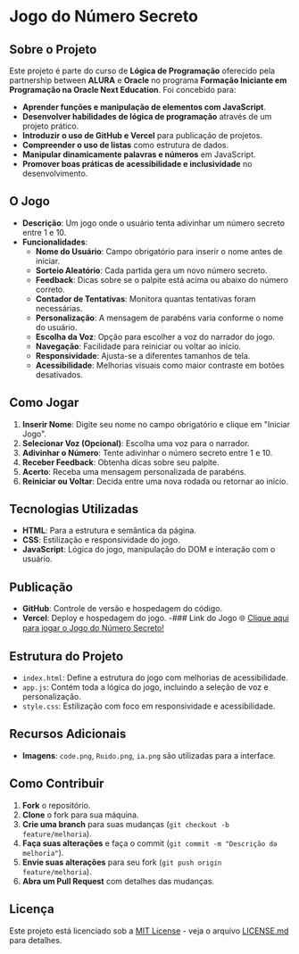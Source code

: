 # Jogo do Número Secreto

## Sobre o Projeto

Este projeto é parte do curso de **Lógica de Programação** oferecido pela partnership between **ALURA** e **Oracle** no programa **Formação Iniciante em Programação na Oracle Next Education**. Foi concebido para:

- **Aprender funções e manipulação de elementos com JavaScript**.
- **Desenvolver habilidades de lógica de programação** através de um projeto prático.
- **Introduzir o uso de GitHub e Vercel** para publicação de projetos.
- **Compreender o uso de listas** como estrutura de dados.
- **Manipular dinamicamente palavras e números** em JavaScript.
- **Promover boas práticas de acessibilidade e inclusividade** no desenvolvimento.

## O Jogo

- **Descrição**: Um jogo onde o usuário tenta adivinhar um número secreto entre 1 e 10.
- **Funcionalidades**:
  - **Nome do Usuário**: Campo obrigatório para inserir o nome antes de iniciar.
  - **Sorteio Aleatório**: Cada partida gera um novo número secreto.
  - **Feedback**: Dicas sobre se o palpite está acima ou abaixo do número correto.
  - **Contador de Tentativas**: Monitora quantas tentativas foram necessárias.
  - **Personalização**: A mensagem de parabéns varia conforme o nome do usuário.
  - **Escolha da Voz**: Opção para escolher a voz do narrador do jogo.
  - **Navegação**: Facilidade para reiniciar ou voltar ao início.
  - **Responsividade**: Ajusta-se a diferentes tamanhos de tela.
  - **Acessibilidade**: Melhorias visuais como maior contraste em botões desativados.

## Como Jogar

1. **Inserir Nome**: Digite seu nome no campo obrigatório e clique em "Iniciar Jogo".
2. **Selecionar Voz (Opcional)**: Escolha uma voz para o narrador.
3. **Adivinhar o Número**: Tente adivinhar o número secreto entre 1 e 10.
4. **Receber Feedback**: Obtenha dicas sobre seu palpite.
5. **Acerto**: Receba uma mensagem personalizada de parabéns.
6. **Reiniciar ou Voltar**: Decida entre uma nova rodada ou retornar ao início.

## Tecnologias Utilizadas

- **HTML**: Para a estrutura e semântica da página.
- **CSS**: Estilização e responsividade do jogo.
- **JavaScript**: Lógica do jogo, manipulação do DOM e interação com o usuário.

## Publicação

- **GitHub**: Controle de versão e hospedagem do código.
- **Vercel**: Deploy e hospedagem do jogo.
-### Link do Jogo
🌐 [Clique aqui para jogar o Jogo do Número Secreto!](https://jogo-do-numero-secreto-theta-coral-76.vercel.app/)


## Estrutura do Projeto

- `index.html`: Define a estrutura do jogo com melhorias de acessibilidade.
- `app.js`: Contém toda a lógica do jogo, incluindo a seleção de voz e personalização.
- `style.css`: Estilização com foco em responsividade e acessibilidade.

## Recursos Adicionais

- **Imagens**: `code.png`, `Ruido.png`, `ia.png` são utilizadas para a interface.

## Como Contribuir

1. **Fork** o repositório.
2. **Clone** o fork para sua máquina.
3. **Crie uma branch** para suas mudanças (`git checkout -b feature/melhoria`).
4. **Faça suas alterações** e faça o commit (`git commit -m "Descrição da melhoria"`).
5. **Envie suas alterações** para seu fork (`git push origin feature/melhoria`).
6. **Abra um Pull Request** com detalhes das mudanças.

## Licença

Este projeto está licenciado sob a [MIT License](LICENSE.md) - veja o arquivo [LICENSE.md](LICENSE.md) para detalhes.
